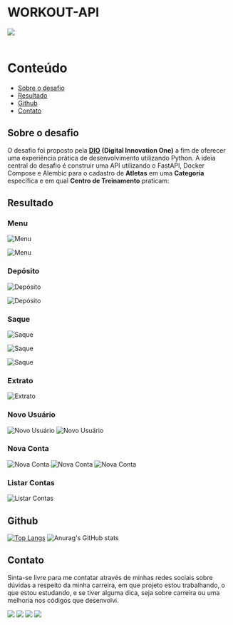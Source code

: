 # WORKOUT-API
<div> 
  <img src="https://img.shields.io/badge/Python-3776AB?style=for-the-badge&logo=python&logoColor=white" target="_blank"><br><br>
</div>

# Conteúdo
- [Sobre o desafio](#sobre-o-desafio)
- [Resultado](#resultado)
- [Github](#github)
- [Contato](#contato)

## Sobre o desafio
O desafio foi proposto pela **[DIO](https://www.dio.me/)** **(Digital Innovation One)** a fim de oferecer uma experiência prática de desenvolvimento utilizando Python. A ideia central do desafio é construir uma API utilizando o FastAPI, Docker Compose e Alembic para o cadastro de **Atletas** em uma **Categoria** específica e em qual **Centro de Treinamento** praticam:

## Resultado
### Menu
![Menu](https://github.com/sergiotavuencas/sistema-bancario/blob/screenshots/menu01.png)

![Menu](https://github.com/sergiotavuencas/sistema-bancario/blob/screenshots/menu02.png)

### Depósito
![Depósito](https://github.com/sergiotavuencas/sistema-bancario/blob/screenshots/deposito01.png)

![Depósito](https://github.com/sergiotavuencas/sistema-bancario/blob/screenshots/deposito02.png)

### Saque
![Saque](https://github.com/sergiotavuencas/sistema-bancario/blob/screenshots/saque01.png)

![Saque](https://github.com/sergiotavuencas/sistema-bancario/blob/screenshots/saque02.png)

![Saque](https://github.com/sergiotavuencas/sistema-bancario/blob/screenshots/saque03.png)

### Extrato
![Extrato](https://github.com/sergiotavuencas/sistema-bancario/blob/screenshots/extrato.png)

### Novo Usuário
![Novo Usuário](https://github.com/sergiotavuencas/sistema-bancario/blob/screenshots/novo_usuario01.png)
![Novo Usuário](https://github.com/sergiotavuencas/sistema-bancario/blob/screenshots/novo_usuario02.png)

### Nova Conta
![Nova Conta](https://github.com/sergiotavuencas/sistema-bancario/blob/screenshots/nova_conta01.png)
![Nova Conta](https://github.com/sergiotavuencas/sistema-bancario/blob/screenshots/nova_conta02.png)
![Nova Conta](https://github.com/sergiotavuencas/sistema-bancario/blob/screenshots/nova_conta03.png)

### Listar Contas
![Listar Contas](https://github.com/sergiotavuencas/sistema-bancario/blob/screenshots/listar_contas.png)

## Github
[![Top Langs](https://github-readme-stats-git-masterrstaa-rickstaa.vercel.app/api/top-langs/?username=sergiotavuencas)](https://github.com/anuraghazra/github-readme-stats)
![Anurag's GitHub stats](https://github-readme-stats.vercel.app/api?username=sergiotavuencas\&hide=issues\&show_icons=true)

## Contato
Sinta-se livre para me contatar através de minhas redes sociais sobre dúvidas a respeito da minha carreira, em que projeto estou trabalhando, o que estou estudando, e se tiver alguma dica, seja sobre carreira ou uma melhoria nos códigos que desenvolvi.

<div> 
  <a href="https://github.com/sergiotavuencas/" target="_blank"><img src="https://img.shields.io/badge/GitHub-100000?style=for-the-badge&logo=github&logoColor=white" target="_blank"></a>
  <a href = "mailto:sergiovicente_tavuenc@outlook.com"><img src="https://img.shields.io/badge/Microsoft_Outlook-0078D4?style=for-the-badge&logo=microsoft-outlook&logoColor=white" target="_blank"></a>
  <a href = "mailto:sergiovicentetavuencas@gmail.com"><img src="https://img.shields.io/badge/-Gmail-%23333?style=for-the-badge&logo=gmail&logoColor=white" target="_blank"></a>
  <a href="http://www.linkedin.com/in/sergiotavuencas" target="_blank"><img src="https://img.shields.io/badge/LinkedIn-0077B5?style=for-the-badge&logo=linkedin&logoColor=white" target="_blank"></a> 
</div>